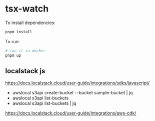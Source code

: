 # tsx-watch

To install dependencies:

```bash
pnpm install
```

To run:

```bash
# run it in docker
pnpm up
```

## localstack js

https://docs.localstack.cloud/user-guide/integrations/sdks/javascript/

- awslocal s3api create-bucket --bucket sample-bucket | jq
- awslocal s3api list-buckets
- awslocal s3api list-buckets | jq

https://docs.localstack.cloud/user-guide/integrations/aws-cdk/
